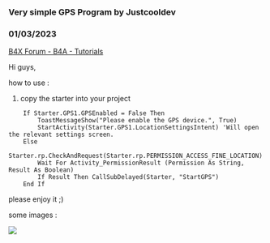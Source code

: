 ### Very simple GPS Program by Justcooldev
### 01/03/2023
[B4X Forum - B4A - Tutorials](https://www.b4x.com/android/forum/threads/145210/)

Hi guys,  
  
how to use :  
  
1. copy the starter into your project  
  

```B4X
    If Starter.GPS1.GPSEnabled = False Then  
        ToastMessageShow("Please enable the GPS device.", True)  
        StartActivity(Starter.GPS1.LocationSettingsIntent) 'Will open the relevant settings screen.  
    Else  
        Starter.rp.CheckAndRequest(Starter.rp.PERMISSION_ACCESS_FINE_LOCATION)  
        Wait For Activity_PermissionResult (Permission As String, Result As Boolean)  
        If Result Then CallSubDelayed(Starter, "StartGPS")  
    End If
```

  
  
  
please enjoy it ;)  
  
some images :  
  
![](https://www.b4x.com/android/forum/attachments/137637)